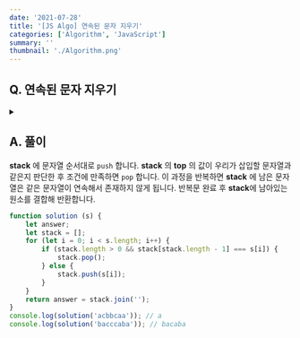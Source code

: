 ```yaml
---
date: '2021-07-28'
title: '[JS Algo] 연속된 문자 지우기'
categories: ['Algorithm', 'JavaScript']
summary: ''
thumbnail: './Algorithm.png'
---
```


## Q. 연속된 문자 지우기
<details>
<summary></summary>
<div markdown="1">       
주어진 문자열에서 연속으로 존재하는 문자열을 지웁니다. <br>
이 과정을 연속된 문자열이 존재하지 않을때까지 반복하며 그 결과를 반환해야 합니다. 

</div>
</details>


## A. 풀이
**stack** 에 문자열 순서대로 `push` 합니다. **stack** 의 **top** 의 값이 우리가 삽입할 문자열과 같은지 판단한 후 조건에 만족하면 `pop` 합니다. 이 과정을 반복하면 **stack** 에 남은 문자열은 같은 문자열이 연속해서 존재하지 않게 됩니다. 반복문 완료 후 **stack**에 남아있는 원소를 결합해 반환합니다.

``` javascript
function solution (s) {
    let answer;
    let stack = [];
    for (let i = 0; i < s.length; i++) {
        if (stack.length > 0 && stack[stack.length - 1] === s[i]) {
            stack.pop();
        } else {
            stack.push(s[i]);
        }
    }
    return answer = stack.join('');
}
console.log(solution('acbbcaa')); // a
console.log(solution('bacccaba')); // bacaba
```

